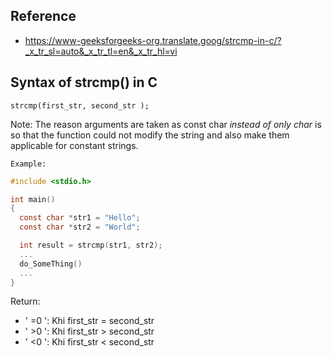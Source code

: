 ## Reference
- https://www-geeksforgeeks-org.translate.goog/strcmp-in-c/?_x_tr_sl=auto&_x_tr_tl=en&_x_tr_hl=vi

## Syntax of strcmp() in C
`strcmp(first_str, second_str );`

Note: The reason arguments are taken as const char *instead of only char* is so that the function could not modify the string and also make them applicable for constant strings.

`Example:`
~~~c
#include <stdio.h>

int main()
{
  const char *str1 = "Hello";
  const char *str2 = "World";

  int result = strcmp(str1, str2);
  ...
  do_SomeThing()
  ...
}
~~~

Return: 
- ' =0 ': Khi first_str = second_str
- ' >0 ': Khi first_str > second_str
- ' <0 ': Khi first_str < second_str
